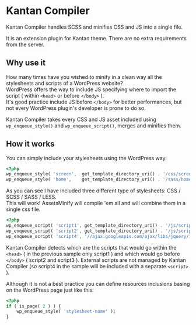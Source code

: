 Kantan Compiler
===============

Kantan Compiler handles SCSS and minifies CSS and JS into a single file.

It is an extension plugin for Kantan theme. There are no extra requirements from the server.


Why use it
-------------

How many times have you wished to minify in a clean way all the stylesheets and scripts of a WordPress website? <br>
WordPress offers the way to include JS specifying where to import the script ( within `<head>` or before `</body>` ). <br>
It's good practice include JS before `</body>` for better performances, but not every WordPress plugin's developer is prone to do so.

Kantan Compiler takes every CSS and JS asset included using `wp_enqueue_style()` and `wp_enqueue_script()`, merges and minifies them.

How it works
-------------

You can simply include your stylesheets using the WordPress way:

``` php
<?php
wp_enqueue_style( 'screen',  get_template_directory_uri() . '/css/screen.css' );
wp_enqueue_style( 'home',    get_template_directory_uri() . '/sass/home.scss' );
```
As you can see I have included three different type of stylesheets: CSS / SCSS / SASS / LESS. <br>
This will work! AssetsMinify will compile 'em all and will combine them in a single css file.

``` php
<?php
wp_enqueue_script( 'script1', get_template_directory_uri() . '/js/script1.js', array(), '1.0', false );
wp_enqueue_script( 'script2', get_template_directory_uri() . '/js/script2.js', array(), '1.0', true );
wp_enqueue_script( 'script4', '//ajax.googleapis.com/ajax/libs/jquery/1.9.1/jquery.min.js', array(), '1.0', true );
```
Kantan Compiler detects which are the scripts that would go within the `<head>` ( in the previous sample only script1 ) and which would go before `</body>` ( script2 and script3 ).
External scripts are not managed by Kantan Compiler (so script4 in the sample will be included with a separate `<script>` ).

Although it is not a best practice you can define resources inclusions basing on the WordPress page just like this:

``` php
<?php
if ( is_page( 2 ) ) {
	wp_enqueue_style( 'stylesheet-name' );
}
```
